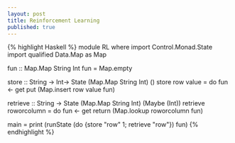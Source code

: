 ```yaml
---
layout: post
title: Reinforcement Learning
published: true
---
```


{% highlight Haskell %}
module RL where
import Control.Monad.State
import qualified Data.Map as Map

fun :: Map.Map String Int
fun = Map.empty

store :: String -> Int-> State (Map.Map String Int) ()
store row value = do
  fun <- get
  put (Map.insert row value fun)

retrieve :: String -> State (Map.Map String Int) (Maybe (Int))
retrieve roworcolumn = do
  fun <- get
  return (Map.lookup roworcolumn fun) 

main =  print (runState (do {store "row" 1; retrieve "row"}) fun) 
{% endhighlight %}
